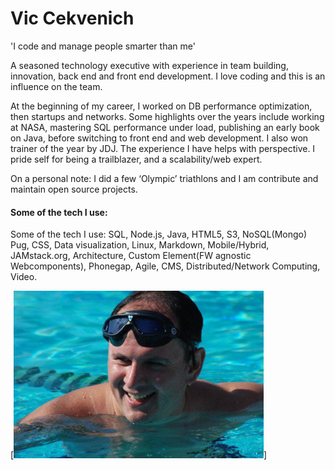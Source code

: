 
# Vic Cekvenich

'I code and manage people smarter than me'

A seasoned technology executive with experience in team building, innovation, back end and front end development. I love coding and this is an influence on the team.

At the beginning of my career, I worked on DB performance optimization, then startups
and networks. Some highlights over the years include working at NASA, mastering
SQL performance under load, publishing an early book on Java, before switching to front end
and web development. I also won trainer of the year by JDJ. The experience I have
helps with perspective. I pride self for being a trailblazer, and a scalability/web expert. 

On a personal note: I did a few ‘Olympic’ triathlons and I am contribute and maintain open source projects.

####  Some of the tech I use:
Some of the tech I use: SQL, Node.js, Java, HTML5, S3, NoSQL(Mongo) Pug, CSS, Data visualization, Linux, Markdown, Mobile/Hybrid, JAMstack.org, Architecture, Custom Element(FW agnostic Webcomponents), Phonegap, Agile, CMS, Distributed/Network Computing, Video.

[<img src="vic.jpg" width="400"/>]
